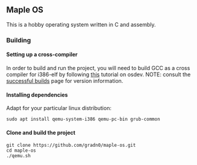 ## Maple OS
This is a hobby operating system written in C and assembly.
### Building
#### Setting up a cross-compiler
In order to build and run the project, you will need to build GCC as a cross compiler for i386-elf by following <a href="https://wiki.osdev.org/GCC_Cross-Compiler">this</a> tutorial on osdev.
NOTE: consult the <a href="https://wiki.osdev.org/Cross-Compiler_Successful_Builds">successful builds</a> page for version information.

#### Installing dependencies
Adapt for your particular linux distribution:
```
sudo apt install qemu-system-i386 qemu-pc-bin grub-common
```

#### Clone and build the project
```
git clone https://github.com/gradn0/maple-os.git
cd maple-os
./qemu.sh
```
